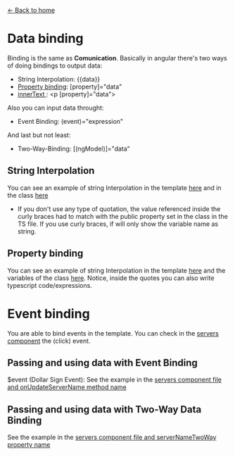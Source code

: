 [<- Back to home](../README.md)

# Data binding

Binding is the same as **Comunication**. Basically in angular there's two ways of doing bindings to output data:
 - String Interpolation: {{data}}
 - [Property binding](../src/app/examples/servers/servers.component.html): [property]="data"
 - [innerText ](../src/app/examples/servers/servers.component.html): <p [property]="data"></p>

 Also you can input data throught:
  - Event Binding: (event)="expression"

And last but not least:
  - Two-Way-Binding: [(ngModel)]="data"



## String Interpolation
You can see an example of string Interpolation in the template [here](../src/app/examples/server/server.component.html) and in the class [here](../src/app/examples/server/server.component.ts) 
* If you don't use any type of quotation, the value referenced inside the curly braces had to match with the public property set in the class in the TS file. If you use curly braces, if will only show the variable name as string.

## Property binding
You can see an example of string Interpolation in the template [here](../src/app/examples/servers/servers.component.html) and the variables of the class [here](../src/app/examples/servers/servers.component.ts). Notice, inside the quotes you can also write typescript code/expressions.



# Event binding
You are able to bind events in the template. You can check in the [servers component](../src/app/examples/servers/servers.component.html) the (click) event. 

## Passing and using data with Event Binding
$event (Dollar Sign Event): See the example in the [servers component file and onUpdateServerName method name](../src/app/examples/servers/servers.component.ts)

## Passing and using data with Two-Way Data Binding
See the example in the [servers component file and serverNameTwoWay property name](../src/app/examples/servers/servers.component.ts)